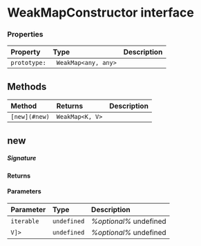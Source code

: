 # WeakMapConstructor interface





### Properties

| Property	   | Type	| Description|
|:-------------|:-------|:-----------|
|`prototype:`      |` WeakMap<any, any>` |  |




## Methods

| Method	   |  Returns	| Description|
|:-------------|:-------|:-----------|
|`[new](#new)`      | ` WeakMap<K, V> `|  |



## new



##### Signature

#### Returns

#### Parameters


| Parameter	   | Type    | Description |
|:-------------|:---------------|:------------|
| `iterable `    | `undefined` | _%optional%_ undefined |
| `V]> `    | `undefined` | _%optional%_ undefined |

